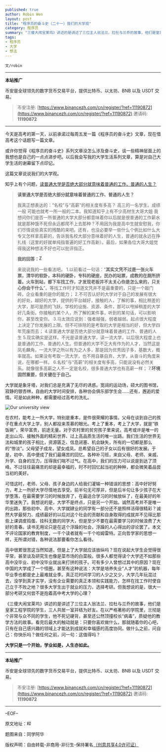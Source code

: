 ```yaml
---
published: true
author: Robin Wen
layout: post
title: "程序员的奋斗史（二十一）我们的大学观"
category: 程序员
summary: "三傻大闹宝莱坞》讲述的是讲述了三位主人翁法兰、拉杜与兰乔的故事，他们是皇家工程学院的学生，三人共居一室并结为好友。在以严格著称的学院里，兰彻是个非常与众不同的学生，他不死记硬背，甚至还公然顶撞校长“病毒”，质疑他的教学方法的故事。看完后最大的触动就是：只要你喜欢做什么，那就随着你的心吧，只有在自己感兴趣的领域上才能达到成就和幸福感的高度协同。做什么之前，问自己：你快乐吗？做任何之前，问一句：这值得吗？"
tags:
- 程序员
- 大学
- 想法
---
```


`文/robin`

***

**本站推广**

币安是全球领先的数字货币交易平台，提供比特币、以太坊、BNB 以及 USDT 交易。

> 币安注册: [https://www.binancezh.com/cn/register/?ref=11190872](https://www.binancezh.com/cn/register/?ref=11190872)
> 邀请码: **11190872**

***

今天是高考的第一天，以前承诺过每周五发一篇《程序员的奋斗史》文章，现在借高考这个话题写一篇文章。

或许你觉得《程序员的奋斗史》系列文章没怎么涉及奋斗史，谈一些精神层面上的我想也是自己的一点点进步吧。以后我会写我的大学生活系列文章，算是对自己大学生活的谢幕留下点印记。

这篇文章说说我们的大学观。

知乎上有个问题，<a href="http://www.zhihu.com/question/20879275/" target="_blank" >读普通大学是否绝大部分就意味着普通的工作、普通的人生？</a>

> **读普通大学是否绝大部分就意味着普通的工作、普通的人生？**
>
> 我真正想表达的：“名校”与“高薪”的相关度有多高？
高三的一名学生。成绩一般 可能也就考一所一般的二本。我知道知乎上有不少高材生大哥大姐 我想问你们是否一所普通的大学大部分都意味着你以后就是很普通的工作薪水 就是那种饿不死但永远都爬不上去那种？不用因为我是高中生就安慰我，你们尽情说些真实的残酷的来吧。还有，也没必要举一些什么个例比如什么大专又怎样拿高薪的，告诉我名校大部分意味着好的人生，普通的就永远在挣扎线（这里的好就单纯指普遍的好工作高新）。最后，如果各位大哥大姐觉得我这种想法不好也可以批评指正。
>
> **我的回答：**<a href="http://www.zhihu.com/question/20879275/answer/16585096" target="_blank"><img src="https://cdn.dbarobin.com/VktTAvi.png" title="Zhihu" border="0" alt="Zhihu" height="16px" width="16px" /></a>
>
> 来说说我的一些看法吧。
1.以前看过一句话：“**其实文凭不过是一张火车票，清华的软卧，本科的硬卧，专科的硬座，民办的站票，成教的在厕所挤着。火车到站，都下车找工作，才发现老板并不太关心你是怎么来的，只关心你会干什么**”。等找工作时才知道文凭并不是最重要的，只是一个敲门砖。企业看重的是你的能力；
2.不可否认好的大学对于自己的发展有很大的好处，越好的大学，提供的平台越好，接触的人，了解的事，相比稍差的大学，那可是质的飞跃。学校的设施、资源、条件，那可以甩掉稍差的大学好几条街。你接触的某个人，所了解的某件事，听到的某句话，可以影响你，甚至改变你。
3.马太效应说到：强者越强，弱者越弱。起点很大程度上决定了你发展的上限。但不可排除的是考取的大学是相当的好，但大学四年荒废而去；
4.读普通大学是否绝大部分就意味着普通的工作、普通的人生
5.现实确实是这样。不光是读普通大学，读一流大学，以后很大程度上也是普通的工作、普通的人生。但普通的大学不乏大有作为的人才，当然这是凤毛麟角，一流大学之所以有为之人多，那是因为优秀因子多，基数大，概率就高。如果没有考取一流大学，也不用自暴自弃，大学，从奋斗的角度来说，在哪都一样。
6.名校”与“高薪”的相关度有多高，只能说没有必然关系。就像很多高薪之人不一定是名校，很多普通大学也有高薪一样；
7.**环境固然重要，但关键在于自己。**

大学就是象牙塔，对我们总是充满了无尽的诱惑。宽阔的运动场，硕大的图书馆，寂静的银杏林，自由的大学时间安排，各种协会俱乐部学生会……还有，邂逅的爱情。可是如此种种，都需要经过高考的洗礼。

![Our university view](https://cdn.dbarobin.com/B4gmYSR.jpg)

在农村，能考上一所大学，特别是重本，是件很荣耀的事情。父母在谈到自己的孩子在重点大学上学，别人都投来羡慕的眼光。考上了重本，考上了大学，就是“铁饭碗”，荣华富贵，前途无量。对于农村里的贫穷孩子里来说，高考或许是唯一的走出山沟、接触外面的精彩世界、过上高品质生活的唯一出路。我们生活的世界无法和城里的孩子相比，资源匮乏、信息闭塞、机会缺失，所有的一切都是那么的“惨淡”。父母望子成龙，望女成凤，总希望自己的子女以后有很好的发展。于是，初中、高中便成了我们最痛苦的回忆。各种补习班，来自父母、老师、亲戚、升学、自身的压力，压得我们喘不过气。在高中，我们的压力可以说是到达了顶峰。不过往往最痛苦的却是最幸福的，时不时回忆起当初的种种，都会微笑着品尝当初的美好。

可惜这时，老师、父母、孩子身边的人给我们灌输一种错误的思想：高中好好努力，考上一所好大学尽情地去享受。前半句无可厚非，但是后半句让多少孩子在大学堕落，在最需要学习的时候放弃了，在最适合学习的时候放纵了，在最美好的年华里迷失了。我想说的是，大学不是终点，只是另一个开始。诚然高考并不是唯一的出路，那些初中、高中、大学就肄业的同学有一部分还不是照样活得很精彩？诚然大学最努力、成绩最好的以后对这个社会的贡献和自身取得的成就并不见得比那些上课调皮捣蛋、挂科无数的同学大，但是至少不要在最需要学习的时候浪费了大好的青春。读书无用论只是在这个浮躁的社会，浮躁的人心得出的谬论罢了。本文不评论国家的教育制度，一千个读者就有一千个哈姆雷特。正向哲学家的思想一样，无所谓对错，各种说法那要看你怎么看待。

高中很累很苦这当然知道，但是上了大学就应该放纵吗？现在说起大学生会觉得很平常，甚至谈及研究生也像是菜市场的白菜般。很多人都觉得读个大学还不如那些高中没毕业、初中没毕业就出来打拼的孩子。可有多少人曾想过其中的原因？现在中国的大学成了一个怪圈，甚至有这种说法：大学是培养失业“人才”的机器，每年毕业季也都是史上最难就业季。真正花时间学习的人少之又少，大学几年玩混过去，没学到真才实学，没有企业需要的真正本领和实践能力，怎样在找工作时使自己立于不败之地？很多大学生出于就业的压力，选择考研。但我想说的是，很大一部分考研又何尝不是抱着高中考大学的心理？

《三傻大闹宝莱坞》讲述的是讲述了三位主人翁法兰、拉杜与兰乔的故事，他们是皇家工程学院的学生，三人共居一室并结为好友。在以严格著称的学院里，兰彻是个非常与众不同的学生，他不死记硬背，甚至还公然顶撞校长“病毒”，质疑他的教学方法的故事。看完后最大的触动就是：只要你喜欢做什么，那就随着你的心吧，只有在自己感兴趣的领域上才能达到成就和幸福感的高度协同。做什么之前，问自己：你快乐吗？做任何之前，问一句：这值得吗？

**大学只是一个开始，学业如是，人生亦如此。**

***

**本站推广**

币安是全球领先的数字货币交易平台，提供比特币、以太坊、BNB 以及 USDT 交易。

> 币安注册: [https://www.binancezh.com/cn/register/?ref=11190872](https://www.binancezh.com/cn/register/?ref=11190872)
> 邀请码: **11190872**

***

–EOF–

原文地址：<a href="http://blog.csdn.net/justdb/article/details/9050957" target="_blank"><img src="https://cdn.dbarobin.com/BROigUO.jpg" title="程序员的奋斗史（二十一）我们的大学观" height="16px" width="16px" border="0" alt="程序员的奋斗史（二十一）我们的大学观" /></a>

题图来自：同学阿华

版权声明：自由转载-非商用-非衍生-保持署名<a href="http://creativecommons.org/licenses/by-nc-nd/4.0/deed.zh" target="_blank">（创意共享4.0许可证）</a>
